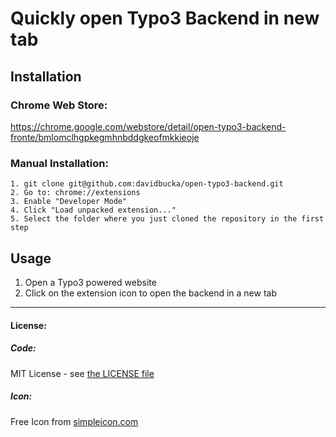 # Quickly open Typo3 Backend in new tab

## Installation

### Chrome Web Store:
https://chrome.google.com/webstore/detail/open-typo3-backend-fronte/bmlomclhgpkegmhnbddgkeofmkkieoje

### Manual Installation:
```
1. git clone git@github.com:davidbucka/open-typo3-backend.git
2. Go to: chrome://extensions
3. Enable "Developer Mode"
4. Click "Load unpacked extension..."
5. Select the folder where you just cloned the repository in the first step
```

## Usage

1.  Open a Typo3 powered website
2.  Click on the extension icon to open the backend in a new tab

---

#### License:

##### Code:

MIT License - see
[the LICENSE file](https://github.com/davidbucka/open-typo3-backend/blob/master/LICENSE)

##### Icon:

Free Icon from [simpleicon.com](http://simpleicon.com/no-flash.html)
